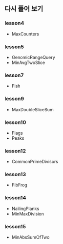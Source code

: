 ## 다시 풀어 보기

### lesson4
* MaxCounters

### lesson5
* GenomicRangeQuery
* MinAvgTwoSlice

### lesson7
* Fish

### lesson9
* MaxDoubleSliceSum

### lesson10
* Flags
* Peaks

### lesson12
* CommonPrimeDivisors

### lesson13
* FibFrog

### lesson14
* NailingPlanks
* MinMaxDivision

### lesson15
* MinAbsSumOfTwo